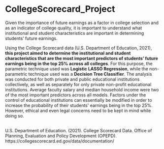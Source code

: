 # CollegeScorecard_Project

Given the importance of future earnings as a factor in college selection and as an indicator of college quality, it is important to understand what institutional and student characteristics are important in determining students’ future earnings.

Using the College Scorecard data (U.S. Department of Education, 2021), **this project aimed to determine the institutional and student characteristics that are the most important predictors of students’ future earnings being in the top 25% across all colleges**. For this purpose, the parametric technique used was **Logistic LASSO Regression**, while the non-parametric technique used was a **Decision Tree Classifier**. The analysis was conducted for both private and public educational institutions collectively, as well as separately for only private non-profit educational institutions. Average faculty salary and median household income were two of the most important predictors across all models. Factors under the control of educational institutions can essentially be modified in order to increase the probability of their students' earnings being in the top 25%. However, ethical and even legal concerns need to be kept in mind while doing so.


<br>
U.S. Department of Education. (2021). College Scorecard Data. Office of Planning, Evaluation and Policy Development (OPEPD). https://collegescorecard.ed.gov/data/documentation/
